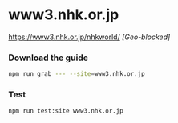 # www3.nhk.or.jp

https://www3.nhk.or.jp/nhkworld/ _[Geo-blocked]_

### Download the guide

```sh
npm run grab --- --site=www3.nhk.or.jp
```

### Test

```sh
npm run test:site www3.nhk.or.jp
```
